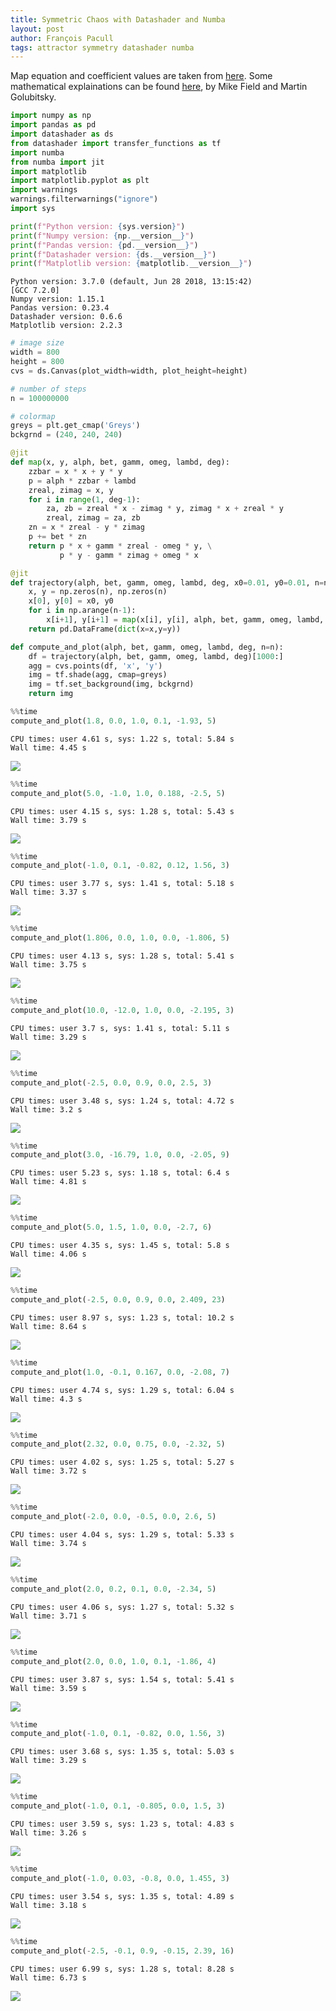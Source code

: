 ```yaml
---
title: Symmetric Chaos with Datashader and Numba
layout: post
author: François Pacull
tags: attractor symmetry datashader numba
---
```


Map equation and coefficient values are taken from [here](https://softologyblog.wordpress.com/2017/03/04/2d-strange-attractors/). Some mathematical explainations can be found [here](http://www.ams.org/notices/199502/golubitsky.pdf), by Mike Field and Martin Golubitsky.


```python
import numpy as np
import pandas as pd
import datashader as ds
from datashader import transfer_functions as tf
import numba
from numba import jit
import matplotlib
import matplotlib.pyplot as plt
import warnings
warnings.filterwarnings("ignore")
import sys

print(f"Python version: {sys.version}")
print(f"Numpy version: {np.__version__}")
print(f"Pandas version: {pd.__version__}")
print(f"Datashader version: {ds.__version__}")
print(f"Matplotlib version: {matplotlib.__version__}")
```

    Python version: 3.7.0 (default, Jun 28 2018, 13:15:42) 
    [GCC 7.2.0]
    Numpy version: 1.15.1
    Pandas version: 0.23.4
    Datashader version: 0.6.6
    Matplotlib version: 2.2.3



```python
# image size
width = 800
height = 800
cvs = ds.Canvas(plot_width=width, plot_height=height)

# number of steps
n = 100000000

# colormap
greys = plt.get_cmap('Greys')
bckgrnd = (240, 240, 240)
```


```python
@jit
def map(x, y, alph, bet, gamm, omeg, lambd, deg):
    zzbar = x * x + y * y
    p = alph * zzbar + lambd
    zreal, zimag = x, y
    for i in range(1, deg-1):
        za, zb = zreal * x - zimag * y, zimag * x + zreal * y
        zreal, zimag = za, zb
    zn = x * zreal - y * zimag
    p += bet * zn
    return p * x + gamm * zreal - omeg * y, \
           p * y - gamm * zimag + omeg * x
```


```python
@jit
def trajectory(alph, bet, gamm, omeg, lambd, deg, x0=0.01, y0=0.01, n=n):
    x, y = np.zeros(n), np.zeros(n)
    x[0], y[0] = x0, y0
    for i in np.arange(n-1):
        x[i+1], y[i+1] = map(x[i], y[i], alph, bet, gamm, omeg, lambd, deg)
    return pd.DataFrame(dict(x=x,y=y))
```


```python
def compute_and_plot(alph, bet, gamm, omeg, lambd, deg, n=n):
    df = trajectory(alph, bet, gamm, omeg, lambd, deg)[1000:]
    agg = cvs.points(df, 'x', 'y')
    img = tf.shade(agg, cmap=greys)
    img = tf.set_background(img, bckgrnd)
    return img
```


```python
%%time
compute_and_plot(1.8, 0.0, 1.0, 0.1, -1.93, 5)
```

    CPU times: user 4.61 s, sys: 1.22 s, total: 5.84 s
    Wall time: 4.45 s




 ![](/img/2018-09-08_01/output_6_1.png)




```python
%%time
compute_and_plot(5.0, -1.0, 1.0, 0.188, -2.5, 5)
```

    CPU times: user 4.15 s, sys: 1.28 s, total: 5.43 s
    Wall time: 3.79 s




 ![](/img/2018-09-08_01/output_7_1.png)




```python
%%time
compute_and_plot(-1.0, 0.1, -0.82, 0.12, 1.56, 3)
```

    CPU times: user 3.77 s, sys: 1.41 s, total: 5.18 s
    Wall time: 3.37 s




 ![](/img/2018-09-08_01/output_8_1.png)




```python
%%time
compute_and_plot(1.806, 0.0, 1.0, 0.0, -1.806, 5)
```

    CPU times: user 4.13 s, sys: 1.28 s, total: 5.41 s
    Wall time: 3.75 s




 ![](/img/2018-09-08_01/output_9_1.png)




```python
%%time
compute_and_plot(10.0, -12.0, 1.0, 0.0, -2.195, 3)
```

    CPU times: user 3.7 s, sys: 1.41 s, total: 5.11 s
    Wall time: 3.29 s




 ![](/img/2018-09-08_01/output_10_1.png)




```python
%%time
compute_and_plot(-2.5, 0.0, 0.9, 0.0, 2.5, 3)
```

    CPU times: user 3.48 s, sys: 1.24 s, total: 4.72 s
    Wall time: 3.2 s




 ![](/img/2018-09-08_01/output_11_1.png)




```python
%%time
compute_and_plot(3.0, -16.79, 1.0, 0.0, -2.05, 9)
```

    CPU times: user 5.23 s, sys: 1.18 s, total: 6.4 s
    Wall time: 4.81 s




 ![](/img/2018-09-08_01/output_12_1.png)




```python
%%time
compute_and_plot(5.0, 1.5, 1.0, 0.0, -2.7, 6)
```

    CPU times: user 4.35 s, sys: 1.45 s, total: 5.8 s
    Wall time: 4.06 s




 ![](/img/2018-09-08_01/output_13_1.png)




```python
%%time
compute_and_plot(-2.5, 0.0, 0.9, 0.0, 2.409, 23)
```

    CPU times: user 8.97 s, sys: 1.23 s, total: 10.2 s
    Wall time: 8.64 s




 ![](/img/2018-09-08_01/output_14_1.png)




```python
%%time
compute_and_plot(1.0, -0.1, 0.167, 0.0, -2.08, 7)
```

    CPU times: user 4.74 s, sys: 1.29 s, total: 6.04 s
    Wall time: 4.3 s




 ![](/img/2018-09-08_01/output_15_1.png)




```python
%%time
compute_and_plot(2.32, 0.0, 0.75, 0.0, -2.32, 5)
```

    CPU times: user 4.02 s, sys: 1.25 s, total: 5.27 s
    Wall time: 3.72 s




 ![](/img/2018-09-08_01/output_16_1.png)




```python
%%time
compute_and_plot(-2.0, 0.0, -0.5, 0.0, 2.6, 5)
```

    CPU times: user 4.04 s, sys: 1.29 s, total: 5.33 s
    Wall time: 3.74 s




 ![](/img/2018-09-08_01/output_17_1.png)




```python
%%time
compute_and_plot(2.0, 0.2, 0.1, 0.0, -2.34, 5)
```

    CPU times: user 4.06 s, sys: 1.27 s, total: 5.32 s
    Wall time: 3.71 s




 ![](/img/2018-09-08_01/output_18_1.png)




```python
%%time
compute_and_plot(2.0, 0.0, 1.0, 0.1, -1.86, 4)
```

    CPU times: user 3.87 s, sys: 1.54 s, total: 5.41 s
    Wall time: 3.59 s




 ![](/img/2018-09-08_01/output_19_1.png)




```python
%%time
compute_and_plot(-1.0, 0.1, -0.82, 0.0, 1.56, 3)
```

    CPU times: user 3.68 s, sys: 1.35 s, total: 5.03 s
    Wall time: 3.29 s




 ![](/img/2018-09-08_01/output_20_1.png)




```python
%%time
compute_and_plot(-1.0, 0.1, -0.805, 0.0, 1.5, 3)
```

    CPU times: user 3.59 s, sys: 1.23 s, total: 4.83 s
    Wall time: 3.26 s




 ![](/img/2018-09-08_01/output_21_1.png)




```python
%%time
compute_and_plot(-1.0, 0.03, -0.8, 0.0, 1.455, 3)
```

    CPU times: user 3.54 s, sys: 1.35 s, total: 4.89 s
    Wall time: 3.18 s




 ![](/img/2018-09-08_01/output_22_1.png)




```python
%%time
compute_and_plot(-2.5, -0.1, 0.9, -0.15, 2.39, 16)
```

    CPU times: user 6.99 s, sys: 1.28 s, total: 8.28 s
    Wall time: 6.73 s




 ![](/img/2018-09-08_01/output_23_1.png)


